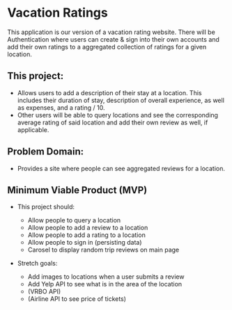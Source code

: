 # Vacation Ratings

This application is our version of a vacation rating website. There will be Authentication where users can create & sign into their own accounts and add their own ratings to a aggregated collection of ratings for a given location.

## This project:
* Allows users to add a description of their stay at a location. This includes their duration of stay, description of overall experience, as well as expenses, and a rating / 10.
* Other users will be able to query locations and see the corresponding average rating of said location and add their own review as well, if applicable.

## Problem Domain:
* Provides a site where people can see aggregated reviews for a location.

## Minimum Viable Product (MVP)
* This project should:
    * Allow people to query a location
    * Allow people to add a review to a location
    * Allow people to add a rating to a location
    * Allow people to sign in (persisting data)
    * Carosel to display random trip reviews on main page

* Stretch goals:
    * Add images to locations when a user submits a review
    * Add Yelp API to see what is in the area of the location
    * (VRBO API)
    * (Airline API to see price of tickets)